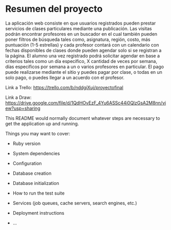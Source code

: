 # Resumen del proyecto

La aplicación web consiste en que usuarios registrados pueden prestar servicios de clases particulares mediante una publicación. Las visitas podrán encontrar profesores en un buscador en el cual también pueden poner filtros de búsqueda tales como, asignatura, región, costo, más puntuación (1-5 estrellas) y cada profesor contará con un calendario con fechas disponibles de clases donde pueden agendar solo si se registran a la página. El alumno una vez registrado podrá solicitar agendar en base a criterios tales como un día específico, X cantidad de veces por semana, días específicos por semana a un o varios profesores en particular. El pago puede realizarse mediante el sitio y puedes pagar por clase, o todas en un solo pago, o puedes llegar a un acuerdo con el profesor.


Link a Trello: https://trello.com/b/nddgiXuj/proyectofinal

Link a Draw: https://drive.google.com/file/d/1QdHOvEzF_4Yu6ASSc44i0QlzGsA2M8nn/view?usp=sharing

This README would normally document whatever steps are necessary to get the
application up and running.

Things you may want to cover:

* Ruby version

* System dependencies

* Configuration

* Database creation

* Database initialization

* How to run the test suite

* Services (job queues, cache servers, search engines, etc.)

* Deployment instructions

* ...
